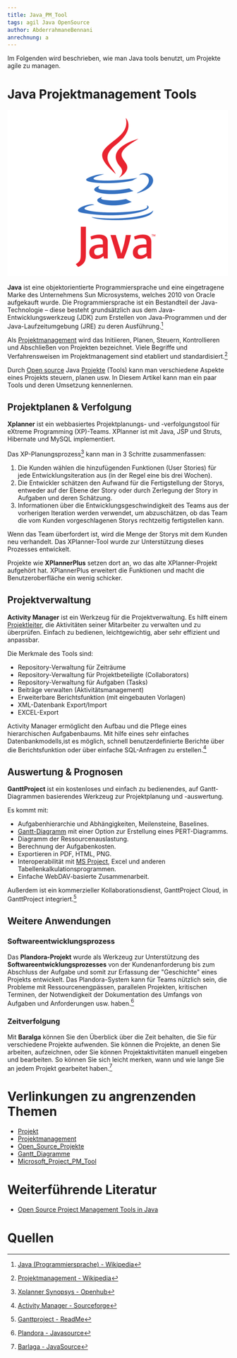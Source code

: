 ```yaml
---
title: Java_PM_Tool
tags: agil Java OpenSource
author: AbderrahmaneBennani
anrechnung: a
---
```


Im Folgenden wird beschrieben, wie man Java tools benutzt, um Projekte agile zu managen.
# Java Projektmanagement Tools
![Beispielabbildung](Java_PM_Tool/Java-Logo.gif)

**Java** ist eine objektorientierte Programmiersprache und eine eingetragene Marke des Unternehmens
Sun Microsystems, welches 2010 von
Oracle aufgekauft wurde. Die Programmiersprache ist ein Bestandteil der 
Java-Technologie – diese besteht grundsätzlich aus dem Java-Entwicklungswerkzeug
(JDK) zum Erstellen von Java-Programmen und der
Java-Laufzeitumgebung (JRE) zu deren Ausführung.[^1]

Als [Projektmanagement](Projektmanagement.md) wird das Initiieren, Planen, Steuern, Kontrollieren und Abschließen von Projekten bezeichnet.
Viele Begriffe und Verfahrensweisen im Projektmanagement sind etabliert und standardisiert.[^2]

Durch [Open source](Open_Source_Projekte.md) Java [Projekte](Projekt.md) (Tools) kann man verschiedene Aspekte eines Projekts steuern, planen usw. In Diesem Artikel kann man ein paar Tools und deren Umsetzung kennenlernen.


## Projektplanen & Verfolgung

**Xplanner**  ist ein webbasiertes Projektplanungs- und -verfolgungstool für eXtreme Programming (XP)-Teams. XPlanner ist mit Java, JSP und Struts, Hibernate und MySQL implementiert.

Das XP-Planungsprozess[^3] kann man in 3 Schritte zusammenfassen:

1.	Die Kunden wählen die hinzufügenden Funktionen (User Stories) für jede Entwicklungsiteration aus (in der Regel eine bis drei Wochen).
2.	Die Entwickler schätzen den Aufwand für die Fertigstellung der Storys, entweder auf der Ebene der Story oder durch Zerlegung der Story in Aufgaben und deren Schätzung.
3.	Informationen über die Entwicklungsgeschwindigkeit des Teams aus der vorherigen Iteration werden verwendet, um abzuschätzen, ob das Team die vom Kunden vorgeschlagenen Storys rechtzeitig fertigstellen kann.

Wenn das Team überfordert ist, wird die Menge der Storys mit dem Kunden neu verhandelt. Das XPlanner-Tool wurde zur Unterstützung dieses Prozesses entwickelt.

Projekte wie **XPlannerPlus** setzen dort an, wo das alte XPlanner-Projekt aufgehört hat. XPlannerPlus erweitert die Funktionen und macht die Benutzeroberfläche ein wenig schicker.

## Projektverwaltung

**Activity Manager** ist ein Werkzeug für die Projektverwaltung. Es hilft einem [Projektleiter](Projektleiter.md), die Aktivitäten seiner Mitarbeiter zu verwalten und zu überprüfen. Einfach zu bedienen, leichtgewichtig, aber sehr effizient und anpassbar.

Die Merkmale des Tools sind:

* Repository-Verwaltung für Zeiträume
* Repository-Verwaltung für Projektbeteiligte (Collaborators)
* Repository-Verwaltung für Aufgaben (Tasks)
* Beiträge verwalten (Aktivitätsmanagement)
* Erweiterbare Berichtsfunktion (mit eingebauten Vorlagen)
* XML-Datenbank Export/Import
* EXCEL-Export

Activity Manager ermöglicht den Aufbau und die Pflege eines hierarchischen Aufgabenbaums. Mit hilfe eines sehr einfaches Datenbankmodells,ist es möglich, schnell benutzerdefinierte Berichte über die Berichtsfunktion oder über einfache SQL-Anfragen zu erstellen.[^4]
## Auswertung & Prognosen

**GanttProject** ist ein kostenloses und einfach zu bedienendes, auf Gantt-Diagrammen basierendes Werkzeug zur Projektplanung und -auswertung.

Es kommt mit:

* Aufgabenhierarchie und Abhängigkeiten, Meilensteine, Baselines.
* [Gantt-Diagramm](Gantt_Diagramme.md) mit einer Option zur Erstellung eines PERT-Diagramms.
* Diagramm der Ressourcenauslastung.
* Berechnung der Aufgabenkosten.
* Exportieren in PDF, HTML, PNG.
* Interoperabilität mit [MS Project](Microsoft_Project_PM_Tool.md), Excel und anderen Tabellenkalkulationsprogrammen.
* Einfache WebDAV-basierte Zusammenarbeit.

Außerdem ist ein kommerzieller Kollaborationsdienst, GanttProject Cloud, in GanttProject integriert.[^5]

## Weitere Anwendungen
### Softwareentwicklungsprozess
Das **Plandora-Projekt** wurde als Werkzeug zur Unterstützung des **Softwareentwicklungsprozesses** von der Kundenanforderung bis zum Abschluss der Aufgabe und somit zur Erfassung der "Geschichte" eines Projekts entwickelt. Das Plandora-System kann für Teams nützlich sein, die Probleme mit Ressourcenengpässen, parallelen Projekten, kritischen Terminen, der Notwendigkeit der Dokumentation des Umfangs von Aufgaben und Anforderungen usw. haben.[^6]
### Zeitverfolgung
Mit **Baralga** können Sie den Überblick über die Zeit behalten, die Sie für verschiedene Projekte aufwenden. Sie können die Projekte, an denen Sie arbeiten, aufzeichnen, oder Sie können Projektaktivitäten manuell eingeben und bearbeiten. So können Sie sich leicht merken, wann und wie lange Sie an jedem Projekt gearbeitet haben.[^7]


# Verlinkungen zu angrenzenden Themen
* [Projekt](Projekt.md)
* [Projektmanagement](Projektmanagement.md)
* [Open_Source_Projekte](Open_Source_Projekte.md)
* [Gantt_Diagramme](Gantt_Diagramme.md)
* [Microsoft_Project_PM_Tool](Microsoft_Project_PM_Tool.md)

# Weiterführende Literatur

* [Open Source Project Management Tools in Java](https://java-source.net/open-source/project-management)

# Quellen

[^1]: [Java (Programmiersprache) - Wikipedia](https://de.wikipedia.org/wiki/Java_(Programmiersprache))
[^2]: [Projektmanagement - Wikipedia](https://de.wikipedia.org/wiki/Projektmanagement)
[^3]: [Xplanner Synopsys - Openhub](https://www.openhub.net/p/xplanner)
[^4]: [Activity Manager - Sourceforge](http://activitymanager.sourceforge.net/overview.html)
[^5]: [Ganttproject - ReadMe](https://github.com/bardsoftware/ganttproject/blob/5fdedc22d8a6dbed68820d433e1cc51b0e77b2f4/README)
[^6]: [Plandora - Javasource](https://java-source.net/open-source/project-management/plandora)
[^7]: [Barlaga - JavaSource](https://java-source.net/open-source/project-management/baralga)
